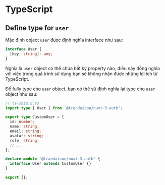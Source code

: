 # TypeScript

## Define type for `user`

Mặc định object `user` được định nghĩa interface như sau:

```ts
interface User {
  [key: string]: any;
}
```

Nghĩa là `user` object có thể chứa bất kỳ property nào, điều này đồng nghĩa với việc trong quá trình sử dụng bạn sẽ không nhận được những lợi ích từ TypeScript.

Để fully type cho `user` object, bạn có thể sử định nghĩa lại type cho `user` object như sau:

```ts
// ts-shim.d.ts
import type { User } from '@trandaison/nuxt-3-auth';

export type CustomUser = {
  id: number;
  name: string;
  email: string;
  avatar: string;
  role: string;
  // ...
};

declare module '@trandaison/nuxt-3-auth' {
  interface User extends CustomUser {}
}

export {};
```
